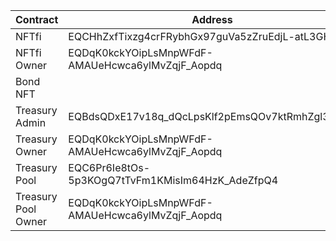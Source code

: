 | Contract            | Address                                          |
|---------------------|--------------------------------------------------|
| NFTfi               | EQCHhZxfTixzg4crFRybhGx97guVa5zZruEdjL-atL3GHpyK |
| NFTfi Owner         | EQDqK0kckYOipLsMnpWFdF-AMAUeHcwca6ylMvZqjF_Aopdq |
| Bond NFT            |                                                  |
| Treasury Admin      | EQBdsQDxE17v18q_dQcLpsKlf2pEmsQOv7ktRmhZgl3IhTDn |
| Treasury Owner      | EQDqK0kckYOipLsMnpWFdF-AMAUeHcwca6ylMvZqjF_Aopdq |
| Treasury Pool       | EQC6Pr6Ie8tOs-5p3KOgQ7tTvFm1KMisIm64HzK_AdeZfpQ4 |
| Treasury Pool Owner | EQDqK0kckYOipLsMnpWFdF-AMAUeHcwca6ylMvZqjF_Aopdq |